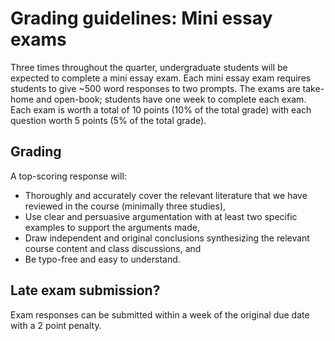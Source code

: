 # Grading guidelines: Mini essay exams

Three times throughout the quarter, undergraduate students will be expected to complete a mini essay exam. Each mini essay exam requires students to give ~500 word responses to two prompts. The exams are take-home and open-book; students have one week to complete each exam. Each exam is worth a total of 10 points (10% of the total grade) with each question worth 5 points (5% of the total grade).


## Grading

A top-scoring response will:

- Thoroughly and accurately cover the relevant literature that we have reviewed in the course (minimally three studies),
- Use clear and persuasive argumentation with at least two specific examples to support the arguments made,
- Draw independent and original conclusions synthesizing the relevant course content and class discussions, and
- Be typo-free and easy to understand.


## Late exam submission?
Exam responses can be submitted within a week of the original due date with a 2 point penalty.

